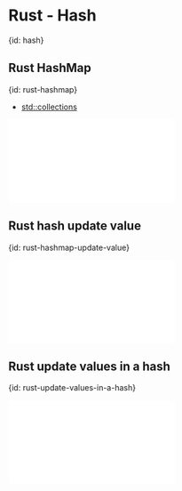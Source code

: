 # Rust - Hash
{id: hash}

## Rust HashMap
{id: rust-hashmap}

* [std::collections](https://doc.rust-lang.org/std/collections/index.html)

![](examples/arrays/hash.rs)

## Rust hash update value
{id: rust-hashmap-update-value}

![](examples/arrays/update_hash.rs)

## Rust update values in a hash
{id: rust-update-values-in-a-hash}

![](examples/arrays/count_words.rs)


